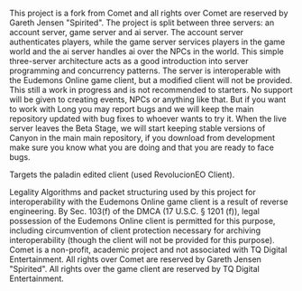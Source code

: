 This project is a fork from Comet and all rights over Comet are reserved by Gareth Jensen "Spirited".
The project is split between three servers: an account server, game server and ai server. The account server authenticates players, while the game server services players in the game world and the ai server handles ai over the NPCs in the world. This simple three-server architecture acts as a good introduction into server programming and concurrency patterns. The server is interoperable with the Eudemons Online game client, but a modified client will not be provided.
This still a work in progress and is not recommended to starters. No support will be given to creating events, NPCs or anything like that. But if you want to work with Long you may report bugs and we will keep the main repository updated with bug fixes to whoever wants to try it.
When the live server leaves the Beta Stage, we will start keeping stable versions of Canyon in the main main repository, if you download from development make sure you know what you are doing and that you are ready to face bugs.

Targets the paladin edited client (used RevolucionEO Client).

Legality
Algorithms and packet structuring used by this project for interoperability with the Eudemons Online game client is a result of reverse engineering. By Sec. 103(f) of the DMCA (17 U.S.C. § 1201 (f)), legal possession of the Eudemons Online client is permitted for this purpose, including circumvention of client protection necessary for archiving interoperability (though the client will not be provided for this purpose). Comet is a non-profit, academic project and not associated with TQ Digital Entertainment. All rights over Comet are reserved by Gareth Jensen "Spirited". All rights over the game client are reserved by TQ Digital Entertainment.
